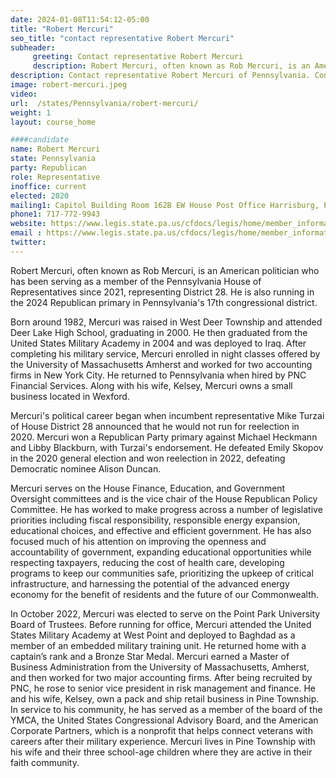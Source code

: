 ```yaml
---
date: 2024-01-08T11:54:12-05:00
title: "Robert Mercuri"
seo_title: "contact representative Robert Mercuri"
subheader:
     greeting: Contact representative Robert Mercuri
     description: Robert Mercuri, often known as Rob Mercuri, is an American politician who has been serving as a member of the Pennsylvania House of Representatives since 2021, representing District 28. He is also running in the 2024 Republican primary in Pennsylvania's 17th congressional district.
description: Contact representative Robert Mercuri of Pennsylvania. Contact information for Robert Mercuri includes email address, phone number, and mailing address.
image: robert-mercuri.jpeg
video:
url:  /states/Pennsylvania/robert-mercuri/
weight: 1
layout: course_home

####candidate
name: Robert Mercuri
state: Pennsylvania
party: Republican
role: Representative
inoffice: current
elected: 2020
mailing1: Capitol Building Room 162B EW House Post Office Harrisburg, PA 17120
phone1: 717-772-9943
website: https://www.legis.state.pa.us/cfdocs/legis/home/member_information/House_bio.cfm?id=1897/
email : https://www.legis.state.pa.us/cfdocs/legis/home/member_information/House_bio.cfm?id=1897/
twitter:
---
```


Robert Mercuri, often known as Rob Mercuri, is an American politician who has been serving as a member of the Pennsylvania House of Representatives since 2021, representing District 28. He is also running in the 2024 Republican primary in Pennsylvania's 17th congressional district.

Born around 1982, Mercuri was raised in West Deer Township and attended Deer Lake High School, graduating in 2000. He then graduated from the United States Military Academy in 2004 and was deployed to Iraq. After completing his military service, Mercuri enrolled in night classes offered by the University of Massachusetts Amherst and worked for two accounting firms in New York City. He returned to Pennsylvania when hired by PNC Financial Services. Along with his wife, Kelsey, Mercuri owns a small business located in Wexford.

Mercuri's political career began when incumbent representative Mike Turzai of House District 28 announced that he would not run for reelection in 2020. Mercuri won a Republican Party primary against Michael Heckmann and Libby Blackburn, with Turzai's endorsement. He defeated Emily Skopov in the 2020 general election and won reelection in 2022, defeating Democratic nominee Alison Duncan.

Mercuri serves on the House Finance, Education, and Government Oversight committees and is the vice chair of the House Republican Policy Committee. He has worked to make progress across a number of legislative priorities including fiscal responsibility, responsible energy expansion, educational choices, and effective and efficient government. He has also focused much of his attention on improving the openness and accountability of government, expanding educational opportunities while respecting taxpayers, reducing the cost of health care, developing programs to keep our communities safe, prioritizing the upkeep of critical infrastructure, and harnessing the potential of the advanced energy economy for the benefit of residents and the future of our Commonwealth.

In October 2022, Mercuri was elected to serve on the Point Park University Board of Trustees. Before running for office, Mercuri attended the United States Military Academy at West Point and deployed to Baghdad as a member of an embedded military training unit. He returned home with a captain’s rank and a Bronze Star Medal. Mercuri earned a Master of Business Administration from the University of Massachusetts, Amherst, and then worked for two major accounting firms. After being recruited by PNC, he rose to senior vice president in risk management and finance. He and his wife, Kelsey, own a pack and ship retail business in Pine Township. In service to his community, he has served as a member of the board of the YMCA, the United States Congressional Advisory Board, and the American Corporate Partners, which is a nonprofit that helps connect veterans with careers after their military experience. Mercuri lives in Pine Township with his wife and their three school-age children where they are active in their faith community.
